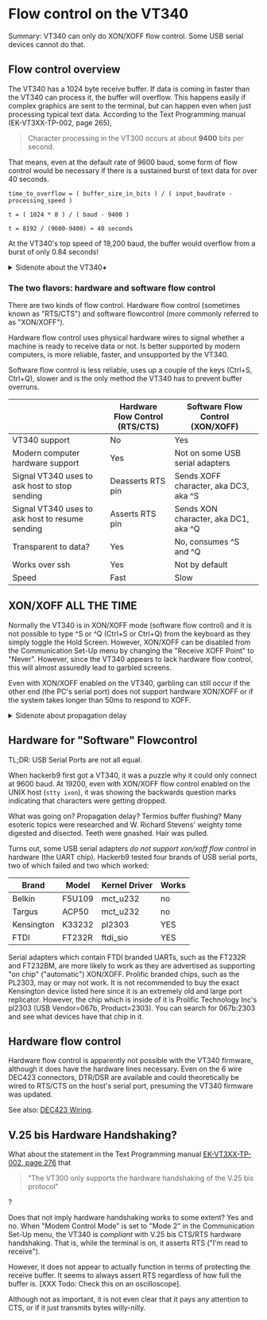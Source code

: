# Flow control on the VT340

Summary: VT340 can only do XON/XOFF flow control. Some USB serial
devices cannot do that.

## Flow control overview

The VT340 has a 1024 byte receive buffer. If data is coming in faster
than the VT340 can process it, the buffer will overflow. This happens
easily if complex graphics are sent to the terminal, but can happen
even when just processing typical text data. According to the Text
Programming manual (EK-VT3XX-TP-002, page 265),

> Character processing in the VT300 occurs at about **9400** bits per
> second.

That means, even at the default rate of 9600 baud, some form of flow
control would be necessary if there is a sustained burst of text data
for over 40 seconds. 

    time_to_overflow = ( buffer_size_in_bits ) / ( input_baudrate - processing_speed )
	
    t = ( 1024 * 8 ) / ( baud - 9400 )
	
	t = 8192 / (9600-9400) ≈ 40 seconds
	
At the VT340's top speed of 19,200 baud, the buffer would overflow
from a burst of only 0.84 seconds!

<details><summary>Sidenote about the VT340<b>+</b></summary>

* Hackerb9's VT340<b>+</b> is able to handle 9600 baud without flow
  control.
* Is this because the "plus" version has slightly faster hardware than
  the original VT340? 
* At 19,200 baud the VT340+ required flowcontrol after receiving about
  3200 bytes.
* That puts the text processing speed of the VT340+ at 13,000 bps,
  which is 33% faster than the VT340.

</details>

### The two flavors: hardware and software flow control

There are two kinds of flow control. Hardware flow control (sometimes
known as "RTS/CTS") and software flowcontrol (more commonly referred
to as "XON/XOFF"). 

Hardware flow control uses physical hardware wires to signal whether a
machine is ready to receive data or not. Is better supported by modern
computers, is more reliable, faster, and unsupported by the VT340.

Software flow control is less reliable, uses up a couple of the keys
(Ctrl+S, Ctrl+Q), slower and is the only method the VT340 has to
prevent buffer overruns.

|                                                 | Hardware Flow Control<br/>(RTS/CTS) | Software Flow Control<br/>(XON/XOFF)  |
|-------------------------------------------------|-------------------------------------|---------------------------------------|
| VT340 support                                   | No                                  | Yes                                   |
| Modern computer hardware support                | Yes                                 | Not on some USB serial adapters       |
| Signal VT340 uses to ask host to stop sending   | Deasserts RTS pin                   | Sends XOFF character, aka DC3, aka ^S |
| Signal VT340 uses to ask host to resume sending | Asserts RTS pin                     | Sends XON character, aka DC1, aka ^Q  |
| Transparent to data?                            | Yes                                 | No, consumes ^S and ^Q                |
| Works over ssh                                  | Yes                                 | Not by default                        |
| Speed                                           | Fast                                | Slow                                  |

## XON/XOFF ALL THE TIME

Normally the VT340 is in XON/XOFF mode (software flow control) and it
is not possible to type ^S or ^Q (Ctrl+S or Ctrl+Q) from the keyboard
as they simply toggle the Hold Screen. However, XON/XOFF can be
disabled from the Communication Set-Up menu by changing the "Receive
XOFF Point" to "Never". However, since the VT340 appears to lack
hardware flow control, this will almost assuredly lead to garbled
screens.

Even with XON/XOFF enabled on the VT340, garbling can still occur if
the other end (the PC's serial port) does not support hardware
XON/XOFF or if the system takes longer than 50ms to respond to XOFF.

<details><summary>Sidenote about propagation delay</summary>

* By default the threshold for sending XOFF is 64 bytes, which may seem
surprisingly low for a buffer of 1024 bytes. 
* This is likely chosen to accomodate "propagation delay" .
* If ^S/^Q are being sent literally across a network (as happens with
  ssh), it could take a relatively long time for the command to
  propagate and for the flow of incoming data to stop.
* 1024-64 == 960 bytes remaining in the buffer.
* At 9600 baud, the buffer would fill in 100 milliseconds.
* At 19,200 baud, it would be full in 50 ms.
</details>


## Hardware for "Software" Flowcontrol

TL;DR: USB Serial Ports are not all equal.

When hackerb9 first got a VT340, it was a puzzle why it could only
connect at 9600 baud. At 19200, even with XON/XOFF flow control
enabled on the UNIX host (`stty ixon`), it was showing the backwards
question marks indicating that characters were getting dropped.

What was going on? Propagation delay? Termios buffer flushing? Many
esoteric topics were researched and W. Richard Stevens' weighty tome
digested and disected. Teeth were gnashed. Hair was pulled.

Turns out, some USB serial adapters _do not support xon/xoff flow
control_ in hardware (the UART chip). Hackerb9 tested four brands of
USB serial ports, two of which failed and two which worked:

| Brand      | Model  | Kernel Driver | Works |
|------------|--------|---------------|-------|
| Belkin     | F5U109 | mct\_u232     | no    |
| Targus     | ACP50  | mct\_u232     | no    |
| Kensington | K33232 | pl2303        | YES   |
| FTDI       | FT232R | ftdi_sio      | YES   |

Serial adapters which contain FTDI branded UARTs, such as the FT232R
and FT232BM, are more likely to work as they are advertised as
supporting "on chip" ("automatic") XON/XOFF. Prolific branded chips,
such as the PL2303, may or may not work. It is not recommended to buy
the exact Kensington device listed here since it is an extremely old
and large port replicator. However, the chip which is inside of it is
Prolific Technology Inc's pl2303 (USB Vendor=067b, Product=2303). You
can search for 067b:2303 and see what devices have that chip in it.

## Hardware flow control

Hardware flow control is apparently not possible with the VT340
firmware, although it does have the hardware lines necessary. Even on
the 6 wire DEC423 connectors, DTR/DSR are available and could
theoretically be wired to RTS/CTS on the host's serial port, presuming
the VT340 firmware was updated.

See also: [DEC423 Wiring](mmj.md).

## V.25 bis Hardware Handshaking?

What about the statement in the Text Programming manual
[EK-VT3XX-TP-002, page 276]() that 

> "The VT300 only supports the hardware handshaking of the V.25 bis
> protocol"

?

Does that not imply hardware handshaking works to some extent? Yes and
no. When "Modem Control Mode" is set to "Mode 2" in the Communication
Set-Up menu, the VT340 is _compliant_ with V.25 bis CTS/RTS hardware
handshaking. That is, while the terminal is on, it asserts RTS ("I'm
read to receive").

However, it does not appear to actually function in terms of
protecting the receive buffer. It seems to always assert RTS
regardless of how full the buffer is. [XXX Todo: Check this on an
oscilloscope].

Although not as important, it is not even clear that it pays any
attention to CTS, or if it just transmits bytes willy-nilly.


